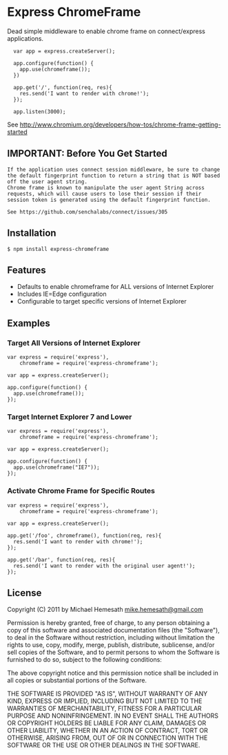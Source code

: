 # Express ChromeFrame

  Dead simple middleware to enable chrome frame on connect/express applications.
  
      var app = express.createServer();
      
      app.configure(function() {
        app.use(chromeframe());
      })
      
      app.get('/', function(req, res){
        res.send('I want to render with chrome!');
      });
      
      app.listen(3000);
      
See http://www.chromium.org/developers/how-tos/chrome-frame-getting-started

## IMPORTANT: Before You Get Started

    If the application uses connect session middleware, be sure to change the default fingerprint function to return a string that is NOT based off the user agent string.
    Chrome frame is known to manipulate the user agent String across requests, which will cause users to lose their session if their session token is generated using the default fingerprint function.
    
    See https://github.com/senchalabs/connect/issues/305 
      
## Installation

    $ npm install express-chromeframe
    
## Features

  * Defaults to enable chromeframe for ALL versions of Internet Explorer
  * Includes IE=Edge configuration
  * Configurable to target specific versions of Internet Explorer
    
## Examples

### Target All Versions of Internet Explorer

    var express = require('express'),
        chromeframe = require('express-chromeframe');

    var app = express.createServer();
    
    app.configure(function() {
      app.use(chromeframe());
    });
    
### Target Internet Explorer 7 and Lower
    
    var express = require('express'),
        chromeframe = require('express-chromeframe');

    var app = express.createServer();
    
    app.configure(function() {
      app.use(chromeframe("IE7"));
    });
    
### Activate Chrome Frame for Specific Routes

    var express = require('express'),
        chromeframe = require('express-chromeframe');
    
    var app = express.createServer();
    
    app.get('/foo', chromeframe(), function(req, res){
      res.send('I want to render with chrome!');
    });
    
    app.get('/bar', function(req, res){
      res.send('I want to render with the original user agent!');
    });

## License

Copyright (C) 2011 by Michael Hemesath <mike.hemesath@gmail.com>

Permission is hereby granted, free of charge, to any person obtaining a copy
of this software and associated documentation files (the "Software"), to deal
in the Software without restriction, including without limitation the rights
to use, copy, modify, merge, publish, distribute, sublicense, and/or sell
copies of the Software, and to permit persons to whom the Software is
furnished to do so, subject to the following conditions:

The above copyright notice and this permission notice shall be included in
all copies or substantial portions of the Software.

THE SOFTWARE IS PROVIDED "AS IS", WITHOUT WARRANTY OF ANY KIND, EXPRESS OR
IMPLIED, INCLUDING BUT NOT LIMITED TO THE WARRANTIES OF MERCHANTABILITY,
FITNESS FOR A PARTICULAR PURPOSE AND NONINFRINGEMENT. IN NO EVENT SHALL THE
AUTHORS OR COPYRIGHT HOLDERS BE LIABLE FOR ANY CLAIM, DAMAGES OR OTHER
LIABILITY, WHETHER IN AN ACTION OF CONTRACT, TORT OR OTHERWISE, ARISING FROM,
OUT OF OR IN CONNECTION WITH THE SOFTWARE OR THE USE OR OTHER DEALINGS IN
THE SOFTWARE.